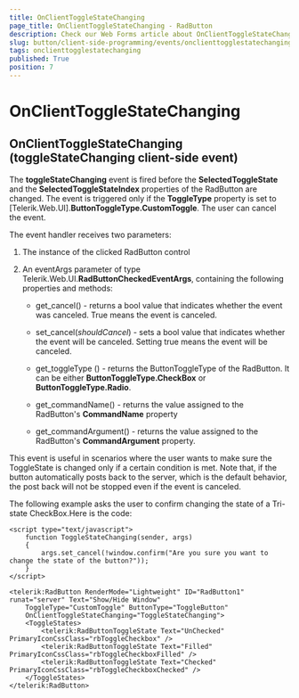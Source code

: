 ```yaml
---
title: OnClientToggleStateChanging
page_title: OnClientToggleStateChanging - RadButton
description: Check our Web Forms article about OnClientToggleStateChanging.
slug: button/client-side-programming/events/onclienttogglestatechanging
tags: onclienttogglestatechanging
published: True
position: 7
---
```


# OnClientToggleStateChanging

## OnClientToggleStateChanging (toggleStateChanging client-side event)

The **toggleStateChanging** event is fired before the **SelectedToggleState** and the **SelectedToggleStateIndex** properties of the RadButton are changed. The event is triggered only if the **ToggleType** property is set to [Telerik.Web.UI].**ButtonToggleType.CustomToggle**. The user can cancel the event.

The event handler receives two parameters:

1. The instance of the clicked RadButton control

1. An eventArgs parameter of type Telerik.Web.UI.**RadButtonCheckedEventArgs**, containing the following properties and methods:

	* get_cancel() - returns a bool value that indicates whether the event was canceled. True means the event is canceled.

	* set_cancel(*shouldCancel*) - sets a bool value that indicates whether the event will be canceled. Setting true means the event will be canceled.

	* get_toggleType () - returns the ButtonToggleType of the RadButton. It can be either **ButtonToggleType.CheckBox** or **ButtonToggleType.Radio**.

	* get_commandName() - returns the value assigned to the RadButton's **CommandName** property

	* get_commandArgument() - returns the value assigned to the RadButton's **CommandArgument** property.

This event is useful in scenarios where the user wants to make sure the ToggleState is changed only if a certain condition is met. Note that, if the button automatically posts back to the server, which is the default behavior, the post back will not be stopped even if the event is canceled.

The following example asks the user to confirm changing the state of a Tri-state CheckBox.Here is the code:

````ASP.NET
<script type="text/javascript">
	function ToggleStateChanging(sender, args)
	{
		args.set_cancel(!window.confirm("Are you sure you want to change the state of the button?"));
	}
</script>

<telerik:RadButton RenderMode="Lightweight" ID="RadButton1" runat="server" Text="Show/Hide Window"
	ToggleType="CustomToggle" ButtonType="ToggleButton"
	OnClientToggleStateChanging="ToggleStateChanging">
	<ToggleStates>
		<telerik:RadButtonToggleState Text="UnChecked" PrimaryIconCssClass="rbToggleCheckbox" />
		<telerik:RadButtonToggleState Text="Filled" PrimaryIconCssClass="rbToggleCheckboxFilled" />
		<telerik:RadButtonToggleState Text="Checked" PrimaryIconCssClass="rbToggleCheckboxChecked" />
	</ToggleStates>
</telerik:RadButton>
````


